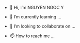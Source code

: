 - 👋 Hi, I’m NGUYEN NGOC Y

- 🌱 I’m currently learning ...
- 💞️ I’m looking to collaborate on ...
- 📫 How to reach me ...

<!---
ngocy02/ngocy02 is a ✨ special ✨ repository because its `README.md` (this file) appears on your GitHub profile.
You can click the Preview link to take a look at your changes.
--->
